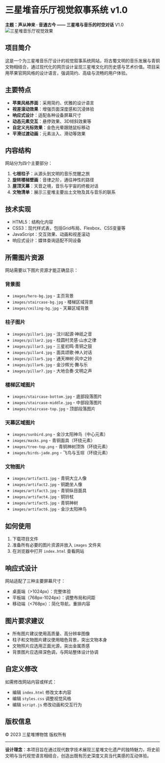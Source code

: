 # 三星堆音乐厅视觉叙事系统 v1.0

**主题：声从神来 · 音通古今 —— 三星堆与音乐的时空对话**
V1.0
![三星堆音乐厅视觉效果](preview.jpg)

## 项目简介

这是一个为三星堆音乐厅设计的视觉叙事系统网站，将古蜀文明的音乐发展与青铜文物相结合，通过现代化的网页设计呈现三星堆文化的历史感与艺术价值。项目采用苹果官网风格的设计语言，强调简约、高级与流畅的用户体验。

## 主要特点

- **苹果风格界面**：采用简约、优雅的设计语言
- **视差滚动效果**：增强页面深度感和沉浸体验
- **响应式设计**：适配各种设备屏幕尺寸
- **动态元素交互**：悬停效果、3D倾斜效果等
- **自定义光标效果**：金色光晕跟随鼠标移动
- **平滑过渡动画**：元素淡入、滑动等效果

## 内容结构

网站分为四个主要部分：

1. **七根柱子**：从源头到文明的音乐觉醒之旅
2. **旋转楼梯壁画**：音律之阶，通往神性的路径
3. **屋顶天幕**：天音之境，音乐与宇宙的终极对话
4. **文物清单**：展示三星堆主要出土文物及其与音乐的联系

## 技术实现

- HTML5：结构化内容
- CSS3：现代样式表，包括Grid布局、Flexbox、CSS变量等
- JavaScript：交互效果、动画和视差滚动
- 响应式设计：媒体查询适配不同设备

## 所需图片资源

网站需要以下图片资源才能正确显示：

### 背景图

- `images/hero-bg.jpg` - 主页背景
- `images/staircase-bg.jpg` - 楼梯区域背景
- `images/ceiling-bg.jpg` - 天幕区域背景

### 柱子图片

- `images/pillar1.jpg` - 汶川起源·神祇之音
- `images/pillar2.jpg` - 桂圆村灵感·山水之律
- `images/pillar3.jpg` - 三星初鸣·青铜之鼓
- `images/pillar4.jpg` - 面具颂歌·神人对话
- `images/pillar5.jpg` - 通天神树·风中之铃
- `images/pillar6.jpg` - 金沙辉光·舞与乐
- `images/pillar7.jpg` - 大地合奏·文明之声

### 楼梯区域图片

- `images/staircase-bottom.jpg` - 底部段落图片
- `images/staircase-middle.jpg` - 中部段落图片
- `images/staircase-top.jpg` - 顶部段落图片

### 天幕区域图片

- `images/sunbird.png` - 金沙太阳神鸟（中心元素）
- `images/masks.png` - 青铜面具（环绕元素）
- `images/tree-top.png` - 青铜神树顶饰（环绕元素）
- `images/birds-jade.png` - 飞鸟与玉琮（环绕元素）

### 文物图片

- `images/artifact1.jpg` - 青铜大立人像
- `images/artifact2.jpg` - 铜跪坐人像
- `images/artifact3.jpg` - 青铜纵目面具
- `images/artifact4.jpg` - 铜铃杖
- `images/artifact5.jpg` - 青铜神树
- `images/artifact6.jpg` - 金沙太阳神鸟

## 如何使用

1. 下载项目文件
2. 准备所有必要的图片资源并放入 `images` 文件夹
3. 在浏览器中打开 `index.html` 查看网站

## 响应式设计

网站适配了三种主要屏幕尺寸：

- 桌面端（>1024px）：完整体验
- 平板端（768px-1024px）：调整布局和间距
- 移动端（<768px）：简化导航，重排内容

## 图片要求建议

- 所有图片建议使用高质量、高分辨率图像
- 柱子和文物图片建议使用暗色背景，突出文物本身
- 文物照片应选用正面光源，突出金属质感
- 背景图片应选择深色调，与网站整体设计协调

## 自定义修改

如需修改网站内容或样式：

- 编辑 `index.html` 修改文本内容
- 编辑 `styles.css` 调整视觉风格
- 编辑 `script.js` 修改动画和交互行为

## 版权信息

© 2023 三星堆博物馆 版权所有

---

**设计理念**：本项目旨在通过现代数字技术展现三星堆文化遗产的独特魅力，将史前文明与当代视觉语言相结合，创造出既有历史深度又具当代美感的互动体验。 
